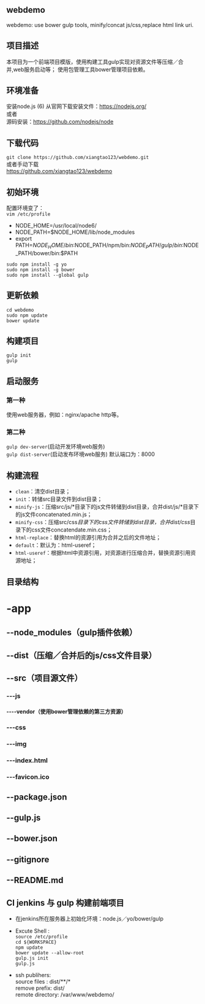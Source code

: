 ## webdemo
webdemo: use bower gulp tools, minify/concat js/css,replace html link uri.

## 项目描述
本项目为一个前端项目模版，使用构建工具gulp实现对资源文件等压缩／合并,web服务启动等；
使用包管理工具bower管理项目依赖。


## 环境准备
安装node.js (6)
从官网下载安装文件：https://nodejs.org/  
或者  
源码安装：https://github.com/nodejs/node  

## 下载代码
`git clone https://github.com/xiangtao123/webdemo.git`  
或者手动下载  
https://github.com/xiangtao123/webdemo  

## 初始环境
配置环境变了：  
`vim /etc/profile`  
- NODE_HOME=/usr/local/node6/
- NODE_PATH=$NODE_HOME/lib/node_modules
- export PATH=$NODE_HOME/bin:$NODE_PATH/npm/bin:$NODE_PATH/gulp/bin:$NODE_PATH/bower/bin:$PATH

`sudo npm install -g yo`  
`sudo npm install -g bower`  
`sudo npm install --global gulp`  


## 更新依赖
`cd webdemo`   
`sudo npm update`  
`bower update`  

## 构建项目
`gulp init`  
`gulp`  

## 启动服务
### 第一种
使用web服务器，例如：nginx/apache http等。
### 第二种
`gulp dev-server`(启动开发环境web服务)  
`gulp dist-server`(启动发布环境web服务)
默认端口为：8000


## 构建流程
* `clean`：清空dist目录；
* `init`：转储src目录文件到dist目录；
* `minify-js`：压缩src/js/*目录下的js文件转储到dist目录，合并dist/js/*目录下的js文件concatenated.min.js；
* `minify-css`：压缩src/css*目录下的css文件转储到dist目录，合并dist/css*目录下的css文件concatendate.min.css；
* `html-replace`：替换html的资源引用为合并之后的文件地址；
* `default`：默认为：html-useref；
* `html-useref`：根据html中资源引用，对资源进行压缩合并，替换资源引用资源地址；



## 目录结构

# -app
##   --node_modules（gulp插件依赖）
##   --dist（压缩／合并后的js/css文件目录）
##   --src（项目源文件）
###   ---js
####    ----vendor（使用bower管理依赖的第三方资源）
###   ---css
###   ---img
###   ---index.html
###   ---favicon.ico
##  --package.json
##  --gulp.js
##  --bower.json
##  --gitignore
##  --README.md


## CI jenkins 与 gulp 构建前端项目
* 在jenkins所在服务器上初始化环境：node.js／yo/bower/gulp
* Excute Shell :  
`source /etc/profile`    
`cd ${WORKSPACE}`   
`npm update`  
`bower update --allow-root`  
`gulp.js init`  
`gulp.js`    

* ssh publihers:  
 source files : dist/**/*  
 remove prefix: dist/  
 remote directory: /var/www/webdemo/   



